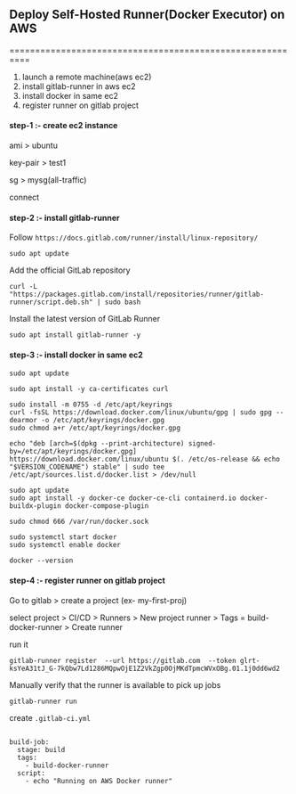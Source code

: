 ## Deploy Self-Hosted Runner(Docker Executor) on AWS
==========================================================


1. launch a remote machine(aws ec2)
2. install gitlab-runner in aws ec2
3. install docker in same ec2
4. register runner on gitlab project


#### step-1 :- create ec2 instance

ami > ubuntu

key-pair > test1

sg > mysg(all-traffic)

connect

#### step-2 :- install gitlab-runner

Follow `https://docs.gitlab.com/runner/install/linux-repository/`

```
sudo apt update
```

Add the official GitLab repository

```
curl -L "https://packages.gitlab.com/install/repositories/runner/gitlab-runner/script.deb.sh" | sudo bash
```

Install the latest version of GitLab Runner

```
sudo apt install gitlab-runner -y
```

#### step-3 :- install docker in same ec2

```
sudo apt update
```

```
sudo apt install -y ca-certificates curl
```

```
sudo install -m 0755 -d /etc/apt/keyrings
curl -fsSL https://download.docker.com/linux/ubuntu/gpg | sudo gpg --dearmor -o /etc/apt/keyrings/docker.gpg
sudo chmod a+r /etc/apt/keyrings/docker.gpg
```

```
echo "deb [arch=$(dpkg --print-architecture) signed-by=/etc/apt/keyrings/docker.gpg] https://download.docker.com/linux/ubuntu $(. /etc/os-release && echo "$VERSION_CODENAME") stable" | sudo tee /etc/apt/sources.list.d/docker.list > /dev/null
```

```
sudo apt update
sudo apt install -y docker-ce docker-ce-cli containerd.io docker-buildx-plugin docker-compose-plugin
```

```
sudo chmod 666 /var/run/docker.sock
```

```
sudo systemctl start docker
sudo systemctl enable docker
```

```
docker --version
```


#### step-4 :- register runner on gitlab project

Go to gitlab  > create a project (ex- my-first-proj)

select project > CI/CD > Runners > New project runner  >  Tags = build-docker-runner   >  Create runner

run it

```
gitlab-runner register  --url https://gitlab.com  --token glrt-ksYeA31tJ_G-7kQbw7Ld1286MQpwOjE1Z2VkZgp0OjMKdTpmcWVxOBg.01.1j0dd6wd2
```

Manually verify that the runner is available to pick up jobs

```
gitlab-runner run
```

create `.gitlab-ci.yml`

```

build-job:
  stage: build
  tags:
    - build-docker-runner
  script:
    - echo "Running on AWS Docker runner"
```


